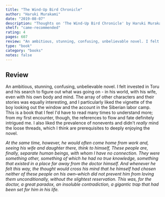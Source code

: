```yaml
---
title: "The Wind-Up Bird Chronicle"
author: "Haruki Murakami"
date: "2019-08-07"
description: "Thoughts on 'The Wind-Up Bird Chronicle' by Haruki Murakami."
shelf: "came-recommended"
rating: 4
pages: 607
review: "An ambitious, stunning, confusing, unbelievable novel. I felt invested in Toru and his search to figure out what was going on - in his world, with his wife, even with his own body and mind. The array of other characters and their stories was equally interesting, and I particularly liked the vignette of the boy looking out the window and the account in the Siberian labor camp. This is a book that I feel I'd have to read many times to understand more; from my first encounter, though, the references to flow and fate definitely intrigued me. I also liked the prevalence of nonevents and didn't <i>really</i> mind the loose threads, which I think are prerequisites to deeply enjoying the novel.<br/><br/><i>At the same time, however, he would often come home from work and, seeing his wife and daughter there, think to himself, These people are, finally, separate human beings, with whom I have no connection. They were something other, something of which he had no true knowledge, something that existed in a place far away from the doctor himself. And whenever he felt this way, the thought would cross his mind that he himself had chosen neither of these people on his own–which did not prevent him from loving them unconditionally, without the slightest reservation. This was, for the doctor, a great paradox, an insoluble contradiction, a gigantic trap that had been set for him in his life.</i>"
type: "book"
category: "books"
notes: false
---
```


## Review

An ambitious, stunning, confusing, unbelievable novel. I felt invested in Toru and his search to figure out what was going on - in his world, with his wife, even with his own body and mind. The array of other characters and their stories was equally interesting, and I particularly liked the vignette of the boy looking out the window and the account in the Siberian labor camp. This is a book that I feel I'd have to read many times to understand more; from my first encounter, though, the references to flow and fate definitely intrigued me. I also liked the prevalence of nonevents and didn't _really_ mind the loose threads, which I think are prerequisites to deeply enjoying the novel.

_At the same time, however, he would often come home from work and, seeing his wife and daughter there, think to himself, These people are, finally, separate human beings, with whom I have no connection. They were something other, something of which he had no true knowledge, something that existed in a place far away from the doctor himself. And whenever he felt this way, the thought would cross his mind that he himself had chosen neither of these people on his own–which did not prevent him from loving them unconditionally, without the slightest reservation. This was, for the doctor, a great paradox, an insoluble contradiction, a gigantic trap that had been set for him in his life._
